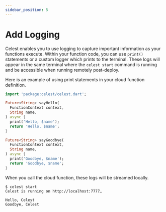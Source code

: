 ```yaml
---
sidebar_position: 5
---
```


# Add Logging

Celest enables you to use logging to capture important information as your functions execute. Within your function code, you can use `print()` statements or a custom logger which prints to the terminal. These logs will appear in the same terminal where the `celest start` command is running and be accessible when running remotely post-deploy.

Here is an example of using print statements in your cloud function definition.

```dart
import 'package:celest/celest.dart';

Future<String> sayHello(
  FunctionContext context, 
  String name,
) async {
  print('Hello, $name');
  return 'Hello, $name';
}

Future<String> sayGoodbye(
  FunctionContext context, 
  String name,
) async {
  print('Goodbye, $name');
  return 'Goodbye, $name';
}
```

When you call the cloud function, these logs will be streamed locally.

```shell
$ celest start
Celest is running on http://localhost:7777…

Hello, Celest
Goodbye, Celest
```